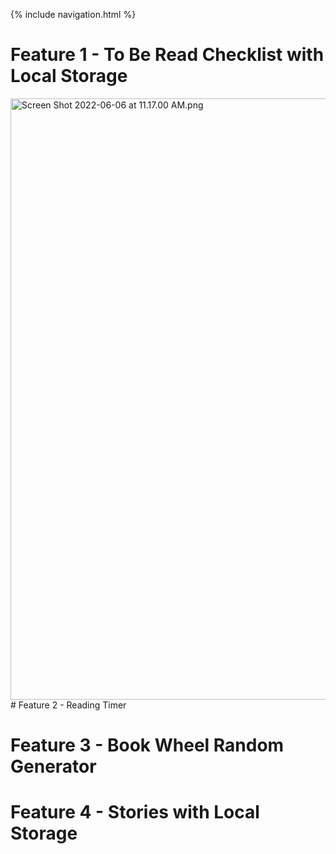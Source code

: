 {% include navigation.html %}

# Feature 1 - To Be Read Checklist with Local Storage
<img width="962" alt="Screen Shot 2022-06-06 at 11.17.00 AM.png" src="https://user-images.githubusercontent.com/89274189/168216980-21cab905-2747-44e9-91ba-c06828034f74.png">
# Feature 2 - Reading Timer

# Feature 3 - Book Wheel Random Generator

# Feature 4 - Stories with Local Storage

